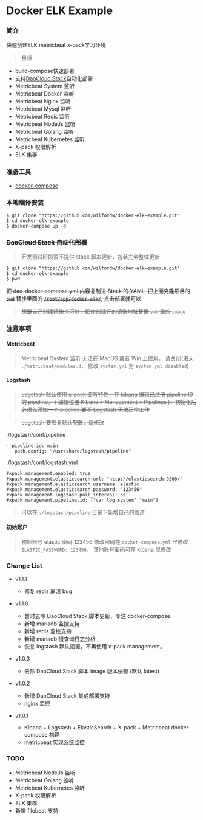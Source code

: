 # Docker ELK Example

### 简介

快速创建ELK metricbeat x-pack学习环境

> 目标

- build-compose快速部署
- 支持[DaoCloud Stack](http://guide.daocloud.io/dcs/%E9%83%A8%E7%BD%B2%E5%A4%8D%E6%9D%82%E7%9A%84%E5%A4%9A%E8%8A%82%E7%82%B9%E5%BE%AE%E6%9C%8D%E5%8A%A1%E5%BA%94%E7%94%A8-9153682.html)自动化部署
- Metricbeat System 监听
- Metricbeat Docker 监听
- Metricbeat Nginx 监听
- Metricbeat Mysql 监听
- Metricbeat Redis 监听
- Metricbeat NodeJs 监听
- Metricbeat Golang 监听
- Metricbeat Kubernetes 监听
- X-pack 权限解析
- ELK 集群

### 准备工具

 - [docker-compose](https://docs.docker.com/compose/install/#install-compose)

### 本地编译安装

```
$ git clone "https://github.com/wilfordw/docker-elk-example.git"
$ cd docker-elk-example
$ docker-compose up -d
```

### ~~DaoCloud Stack 自动化部署~~

> 开发测试阶段暂不提供 stack 脚本更新，包装完会整体更新

```
$ git clone "https://github.com/wilfordw/docker-elk-example.git"
$ cd docker-elk-example
$ pwd
```

~~把 dao-docker-compose.yml 内容复制进 Stack 的 YAML, 把上面克隆项目的 `pwd` 替换里面的 `/root/app/docker-elk/`, 点击部署就可以~~

> ~~想要自己创建镜像也可以，把你创建好的镜像地址替换 `yml` 里的 `image`~~

### 注意事项

#### Metricbeat

> Metricbeat System 监听 无法在 MacOS 或者 Win 上使用， 请关闭(进入 `./metricbeat/modules.d`， 修改 `system.yml` 为 `system.yml.disabled`)

#### Logstash

>  ~~Logstash 默认使用 x-pack 监听特性，在 kibana 编辑已注册 pipeline ID 的 pipeline。 ( 编辑位置 Kibana > Management > Pipelines )，初始化后必须先添加一个 pipeline 要不 Logstash 无法正常工作~~

>  ~~Logstash 要恢复默认配置，请修改~~

./logstash/conf/pipeline

```
- pipeline.id: main
   path.config: "/usr/share/logstash/pipeline"
```

./logstash/conf/logstash.yml

```
#xpack.management.enabled: true
#xpack.management.elasticsearch.url: "http://elasticsearch:9200/"
#xpack.management.elasticsearch.username: elastic
#xpack.management.elasticsearch.password: "123456"
#xpack.management.logstash.poll_interval: 5s
#xpack.management.pipeline.id: ["var.log.system","main"]
```

> 可以在 `./logstash/pipeline` 目录下新增自己的管道

#### 初始账户

> 初始账号 elastic 密码 123456 修改密码在 `docker-compose.yml` 里修改 `ELASTIC_PASSWORD: 123456`， 其他账号密码可在 kibana 里修改



### Change List

- v1.1.1
  - 修复 redis 崩溃 bug

- v1.1.0
  - 暂时去除 DaoCloud Stack 脚本更新，专注 docker-compose
  - 新增 mariadb 监控支持
  - 新增 redis 监控支持
  - 新增 mariadb 慢查询日志分析
  - 恢复 logstash 默认设置，不再使用 x-pack management。

- v1.0.3
  - 去除 DaoCloud Stack 脚本 image 版本依赖 (默认 latest)

- v1.0.2
  - 新增 DaoCloud Stack 集成部署支持
  - nginx 监控

- v1.0.1

  - Kibana + Logstash + ElasticSearch + X-pack + Metricbeat docker-compose 构建 
  - metricbeat 实现系统监控


### TODO


- Metricbeat NodeJs 监听
- Metricbeat Golang 监听
- Metricbeat Kubernetes 监听
- X-pack 权限解析
- ELK 集群
- 新增 filebeat 支持